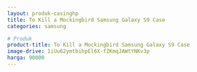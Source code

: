 ```yaml
---
layout: produk-casinghp
title: To Kill a Mockingbird Samsung Galaxy S9 Case
categories: samsung

# Produk
product-title: To Kill a Mockingbird Samsung Galaxy S9 Case
image-drive: 1iUu62ymtbihpEl6X-fZKmqJAWtYNKv3p
harga: 90000
---
```

